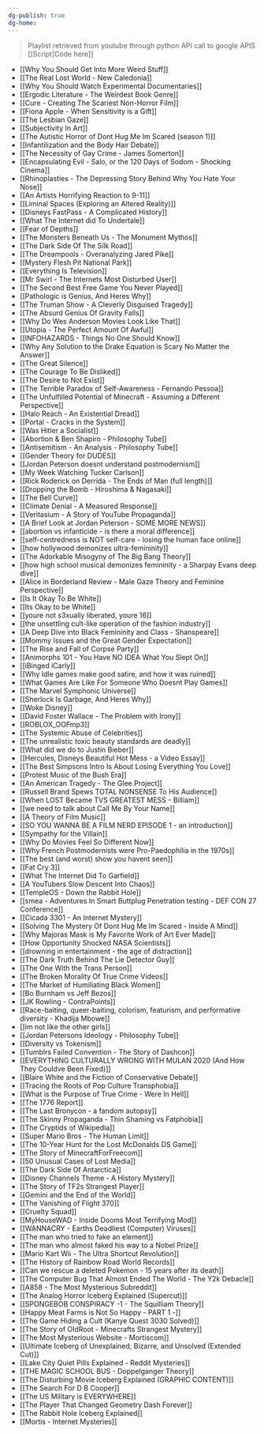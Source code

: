```yaml
---
dg-publish: true
dg-home:
---
```

>Playlist retrieved from youtube through python API call to google APIS [[Script|Code here]]
- [[Why You Should Get Into More Weird Stuff]]
- [[The Real Lost World - New Caledonia]]
- [[Why You Should Watch Experimental Documentaries]]
- [[Ergodic Literature - The Weirdest Book Genre]]
- [[Cure - Creating The Scariest Non-Horror Film]]
- [[Fiona Apple - When Sensitivity is a Gift]]
- [[The Lesbian Gaze]]
- [[Subjectivity In Art]]
- [[The Autistic Horror of Dont Hug Me Im Scared (season 1)]]
- [[Infantilization and the Body Hair Debate]]
- [[The Necessity of Gay Crime - James Somerton]]
- [[Encapsulating Evil - Salo, or the 120 Days of Sodom - Shocking Cinema]]
- [[Rhinoplasties - The Depressing Story Behind Why You Hate Your Nose]]
- [[An Artists Horrifying Reaction to 9-11]]
- [[Liminal Spaces (Exploring an Altered Reality)]]
- [[Disneys FastPass - A Complicated History]]
- [[What The Internet did To Undertale]]
- [[Fear of Depths]]
- [[The Monsters Beneath Us - The Monument Mythos]]
- [[The Dark Side Of The Silk Road]]
- [[The Dreampools - Overanalyzing Jared Pike]]
- [[Mystery Flesh Pit National Park]]
- [[Everything Is Television]]
- [[Mr  Swirl - The Internets Most Disturbed User]]
- [[The Second Best Free Game You Never Played]]
- [[Pathologic is Genius, And Heres Why]]
- [[The Truman Show - A Cleverly Disguised Tragedy]]
- [[The Absurd Genius Of Gravity Falls]]
- [[Why Do Wes Anderson Movies Look Like That]]
- [[Utopia - The Perfect Amount Of Awful]]
- [[INFOHAZARDS - Things No One Should Know]]
- [[Why Any Solution to the Drake Equation is Scary No Matter the Answer]]
- [[The Great Silence]]
- [[The Courage To Be Disliked]]
- [[The Desire to Not Exist]]
- [[The Terrible Paradox of Self-Awareness - Fernando Pessoa]]
- [[The Unfulfilled Potential of Minecraft - Assuming a Different Perspective]]
- [[Halo Reach - An Existential Dread]]
- [[Portal - Cracks in the System]]
- [[Was Hitler a Socialist]]
- [[Abortion & Ben Shapiro - Philosophy Tube]]
- [[Antisemitism - An Analysis - Philosophy Tube]]
- [[Gender Theory for DUDES]]
- [[Jordan Peterson doesnt understand postmodernism]]
- [[My Week Watching Tucker Carlson]]
- [[Rick Roderick on Derrida - The Ends of Man (full length)]]
- [[Dropping the Bomb - Hiroshima & Nagasaki]]
- [[The Bell Curve]]
- [[Climate Denial - A Measured Response]]
- [[Veritasium - A Story of YouTube Propaganda]]
- [[A Brief Look at Jordan Peterson - SOME MORE NEWS]]
- [[abortion vs infanticide - is there a moral difference]]
- [[self-centredness is NOT self-care - losing the human face online]]
- [[how hollywood demonizes ultra-femininity]]
- [[The Adorkable Misogyny of The Big Bang Theory]]
- [[how high school musical demonizes femininity - a Sharpay Evans deep dive]]
- [[Alice in Borderland Review - Male Gaze Theory and Feminine Perspective]]
- [[Is It Okay To Be White]]
- [[Its Okay to be White]]
- [[youre not s3xually liberated, youre 16]]
- [[the unsettling cult-like operation of the fashion industry]]
- [[A Deep Dive into Black Femininity and Class - Shanspeare]]
- [[Mommy Issues and the Great Gender Expectation]]
- [[The Rise and Fall of Corpse Party]]
- [[Animorphs 101 - You Have NO IDEA What You Slept On]]
- [[iBinged iCarly]]
- [[Why Idle games make good satire, and how it was ruined]]
- [[What Games Are Like For Someone Who Doesnt Play Games]]
- [[The Marvel Symphonic Universe]]
- [[Sherlock Is Garbage, And Heres Why]]
- [[Woke Disney]]
- [[David Foster Wallace - The Problem with Irony]]
- [[ROBLOX_OOFmp3]]
- [[The Systemic Abuse of Celebrities]]
- [[The unrealistic toxic beauty standards are deadly]]
- [[What did we do to Justin Bieber]]
- [[Hercules, Disneys Beautiful Hot Mess - a Video Essay]]
- [[The Best Simpsons Intro Is About Losing Everything You Love]]
- [[Protest Music of the Bush Era]]
- [[An American Tragedy - The Glee Project]]
- [[Russell Brand Spews TOTAL NONSENSE To His Audience]]
- [[When LOST Became TVS GREATEST MESS - Billiam]]
- [[we need to talk about Call Me By Your Name]]
- [[A Theory of Film Music]]
- [[SO YOU WANNA BE A FILM NERD EPISODE 1 - an introduction]]
- [[Sympathy for the Villain]]
- [[Why Do Movies Feel So Different Now]]
- [[Why French Postmodernists were Pro-Paedophilia in the 1970s]]
- [[The best (and worst) show you havent seen]]
- [[Fat Cry 3]]
- [[What The Internet Did To Garfield]]
- [[A YouTubers Slow Descent Into Chaos]]
- [[TempleOS - Down the Rabbit Hole]]
- [[smea - Adventures In Smart Buttplug Penetration testing - DEF CON 27 Conference]]
- [[Cicada 3301 - An Internet Mystery]]
- [[Solving The Mystery Of Dont Hug Me Im Scared - Inside A Mind]]
- [[Why Majoras Mask is My Favorite Work of Art Ever Made]]
- [[How Opportunity Shocked NASA Scientists]]
- [[drowning in entertainment - the age of distraction]]
- [[The Dark Truth Behind The Lie Detector Guy]]
- [[The One With the Trans Person]]
- [[The Broken Morality Of True Crime Videos]]
- [[The Market of Humiliating Black Women]]
- [[Bo Burnham vs Jeff Bezos]]
- [[JK Rowling - ContraPoints]]
- [[Race-baiting, queer-baiting, colorism, featurism, and performative diversity - Khadija Mbowe]]
- [[im not like the other girls]]
- [[Jordan Petersons Ideology - Philosophy Tube]]
- [[Diversity vs Tokenism]]
- [[Tumblrs Failed Convention - The Story of Dashcon]]
- [[EVERYTHING CULTURALLY WRONG WITH MULAN 2020 (And How They Couldve Been Fixed)]]
- [[Blaire White and the Fiction of Conservative Debate]]
- [[Tracing the Roots of Pop Culture Transphobia]]
- [[What is the Purpose of True Crime - Were In Hell]]
- [[The 1776 Report]]
- [[The Last Bronycon - a fandom autopsy]]
- [[The Skinny Propaganda - Thin Shaming vs Fatphobia]]
- [[The Cryptids of Wikipedia]]
- [[Super Mario Bros - The Human Limit]]
- [[The 10-Year Hunt for the Lost McDonalds DS Game]]
- [[The Story of MinecraftForFreecom]]
- [[50 Unusual Cases of Lost Media]]
- [[The Dark Side Of Antarctica]]
- [[Disney Channels Theme - A History Mystery]]
- [[The Story of TF2s Strangest Player]]
- [[Gemini and the End of the World]]
- [[The Vanishing of Flight 370]]
- [[Cruelty Squad]]
- [[MyHouseWAD - Inside Dooms Most Terrifying Mod]]
- [[WANNACRY - Earths Deadliest (Computer) Viruses]]
- [[The man who tried to fake an element]]
- [[The man who almost faked his way to a Nobel Prize]]
- [[Mario Kart Wii - The Ultra Shortcut Revolution]]
- [[The History of Rainbow Road World Records]]
- [[Can we rescue a deleted Pokemon - 15 years after its death]]
- [[The Computer Bug That Almost Ended The World - The Y2k Debacle]]
- [[A858 - The Most Mysterious Subreddit]]
- [[The Analog Horror Iceberg Explained (Supercut)]]
- [[SPONGEBOB CONSPIRACY -1 - The Squilliam Theory]]
- [[Happy Meat Farms is Not So Happy - PART 1 -]]
- [[The Game Hiding a Cult (Kanye Quest 3030 Solved)]]
- [[The Story of OldRoot - Minecrafts Strangest Mystery]]
- [[The Most Mysterious Website - Mortiscom]]
- [[Ultimate Iceberg of Unexplained, Bizarre, and Unsolved (Extended Cut)]]
- [[Lake City Quiet Pills Explained - Reddit Mysteries]]
- [[THE MAGIC SCHOOL BUS - Doppelganger Theory]]
- [[The Disturbing Movie Iceberg Explained (GRAPHIC CONTENT)]]
- [[The Search For D B Cooper]]
- [[The US Military is EVERYWHERE]]
- [[The Player That Changed Geometry Dash Forever]]
- [[The Rabbit Hole Iceberg Explained]]
- [[Mortis - Internet Mysteries]]